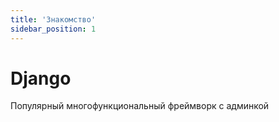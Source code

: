 ```yaml
---
title: 'Знакомство'
sidebar_position: 1
---
```


# Django

Популярный многофункциональный фреймворк с админкой